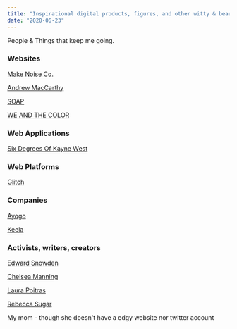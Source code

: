 ```yaml
---
title: "Inspirational digital products, figures, and other witty & beautiful & fun things that make me want to work harder and become a better web developer"
date: "2020-06-23"
---
```

People & Things that keep me going.

### Websites
[Make Noise Co.](http://www.makenoisemusic.com/)

[Andrew MacCarthy](http://andrevv.com/)

[SOAP](https://soap-shop.ca/)

[WE AND THE COLOR](https://weandthecolor.com/)


### Web Applications
[Six Degrees Of Kayne West](https://sixdegreesofkanyewest.com/)


### Web Platforms
[Glitch](https://glitch.com/)


### Companies
[Ayogo](https://ayogo.com/)

[Keela](https://www.keela.co/)


### Activists, writers, creators
[Edward Snowden](https://twitter.com/snowden)

[Chelsea Manning](https://twitter.com/xychelsea)

[Laura Poitras](https://theintercept.com/staff/laura-poitras/)

[Rebecca Sugar](https://twitter.com/rebeccasugar)

My mom - though she doesn't have a edgy website nor twitter account